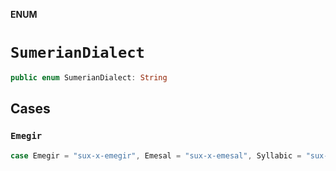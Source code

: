 **ENUM**

# `SumerianDialect`

```swift
public enum SumerianDialect: String
```

## Cases
### `Emegir`

```swift
case Emegir = "sux-x-emegir", Emesal = "sux-x-emesal", Syllabic = "sux-x-syllabic", Udgalnun = "sux-x-udgalnun", Sumerian
```
